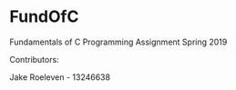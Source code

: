 # FundOfC
Fundamentals of C Programming Assignment Spring 2019

Contributors:

Jake Roeleven - 13246638
